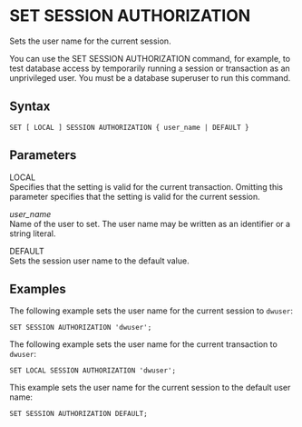 # SET SESSION AUTHORIZATION<a name="r_SET_SESSION_AUTHORIZATION"></a>

Sets the user name for the current session\.

You can use the SET SESSION AUTHORIZATION command, for example, to test database access by temporarily running a session or transaction as an unprivileged user\. You must be a database superuser to run this command\.

## Syntax<a name="r_SET_SESSION_AUTHORIZATION-synopsis"></a>

```
SET [ LOCAL ] SESSION AUTHORIZATION { user_name | DEFAULT }
```

## Parameters<a name="r_SET_SESSION_AUTHORIZATION-parameters"></a>

LOCAL  
Specifies that the setting is valid for the current transaction\. Omitting this parameter specifies that the setting is valid for the current session\.

 *user\_name*   
Name of the user to set\. The user name may be written as an identifier or a string literal\.

DEFAULT  
Sets the session user name to the default value\.

## Examples<a name="r_SET_SESSION_AUTHORIZATION-examples"></a>

The following example sets the user name for the current session to `dwuser`:

```
SET SESSION AUTHORIZATION 'dwuser';
```

The following example sets the user name for the current transaction to `dwuser`:

```
SET LOCAL SESSION AUTHORIZATION 'dwuser';
```

This example sets the user name for the current session to the default user name:

```
SET SESSION AUTHORIZATION DEFAULT;
```